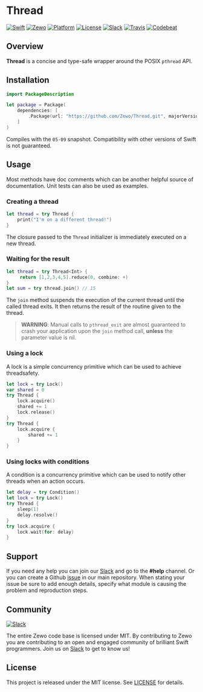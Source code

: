 # Thread

[![Swift][swift-badge]][platform-url] [![Zewo][zewo-badge]][zewo-url] [![Platform][platform-badge]][platform-url] [![License][mit-badge]][mit-url] [![Slack][slack-badge]][slack-url] [![Travis][travis-badge]][travis-url] [![Codebeat][codebeat-badge]][codebeat-url]

## Overview

**Thread** is a concise and type-safe wrapper around the POSIX `pthread` API.

## Installation

```swift
import PackageDescription

let package = Package(
    dependencies: [
        .Package(url: "https://github.com/Zewo/Thread.git", majorVersion: 0, minor: 7),
    ]
)
```

Compiles with the `05-09` snapshot. Compatibility with other versions of Swift is not guaranteed.

## Usage

Most methods have doc comments which can be another helpful source of documentation. Unit tests can also be used as examples.

### Creating a thread

```swift
let thread = try Thread {
    print("I'm on a different thread!")
}
```

The closure passed to the `Thread` initializer is immediately executed on a new thread.

### Waiting for the result

```swift
let thread = try Thread<Int> {
     return [1,2,3,4,5].reduce(0, combine: +)
}
let sum = try thread.join() // 15
```

The `join` method suspends the execution of the current thread until the called thread exits. It then returns the result of the routine given to the thread.

> **WARNING**: Manual calls to `pthread_exit` are almost guaranteed to crash your application upon the `join` method call, **unless** the parameter value is nil.

### Using a lock

A lock is a simple concurrency primitive which can be used to achieve threadsafety.

```swift
let lock = try Lock()
var shared = 0
try Thread {
    lock.acquire()
    shared += 1
    lock.release()
}
try Thread {
    lock.acquire {
        shared += 1
    }
}
```

### Using locks with conditions

A condition is a concurrency primitive which can be used to notify other threads when an action occurs.

```swift
let delay = try Condition()
let lock = try Lock()
try Thread {
    sleep(1)
    delay.resolve()
}
try lock.acquire {
    lock.wait(for: delay)
}
```

## Support

If you need any help you can join our [Slack][slack-url] and go to the **#help** channel. Or you can create a Github [issue](https://github.com/Zewo/Zewo/issues/new) in our main repository. When stating your issue be sure to add enough details, specify what module is causing the problem and reproduction steps.

## Community

[![Slack][slack-image]][slack-url]

The entire Zewo code base is licensed under MIT. By contributing to Zewo you are contributing to an open and engaged community of brilliant Swift programmers. Join us on [Slack][slack-url] to get to know us!

## License

This project is released under the MIT license. See [LICENSE](LICENSE) for details.

[codebeat-badge]: https://codebeat.co/badges/e6e7bdb7-155e-4d8e-909c-eec6e3c647f4
[codebeat-url]: https://codebeat.co/projects/github-com-zewo-thread
[mit-badge]: https://img.shields.io/badge/License-MIT-blue.svg?style=flat
[mit-url]: https://tldrlegal.com/license/mit-license
[platform-badge]: https://img.shields.io/badge/Platforms-OS%20X%20--%20Linux-lightgray.svg?style=flat
[platform-url]: https://swift.org
[slack-badge]: https://zewo-slackin.herokuapp.com/badge.svg
[slack-image]: http://s13.postimg.org/ybwy92ktf/Slack.png
[slack-url]: http://slack.zewo.io
[swift-badge]: https://img.shields.io/badge/Swift-3.0-orange.svg?style=flat
[swift-url]: https://swift.org
[travis-badge]: https://travis-ci.org/Zewo/Thread.svg?branch=master
[travis-url]: https://travis-ci.org/Zewo/Thread
[zewo-badge]: https://img.shields.io/badge/Zewo-0.7-FF7565.svg?style=flat
[zewo-url]: http://zewo.io
